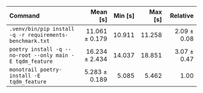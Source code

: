 | Command | Mean [s] | Min [s] | Max [s] | Relative |
|:---|---:|---:|---:|---:|
| `.venv/bin/pip install -q -r requirements-benchmark.txt` | 11.061 ± 0.179 | 10.911 | 11.258 | 2.09 ± 0.08 |
| `poetry install -q --no-root --only main -E tqdm_feature` | 16.234 ± 2.434 | 14.037 | 18.851 | 3.07 ± 0.47 |
| `monotrail poetry-install -E tqdm_feature` | 5.283 ± 0.189 | 5.085 | 5.462 | 1.00 |
